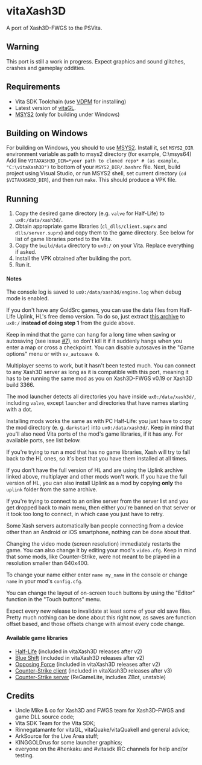 # vitaXash3D
A port of Xash3D-FWGS to the PSVita.

## Warning
This port is still a work in progress. Expect graphics and sound glitches, crashes and gameplay oddities.

## Requirements
- Vita SDK Toolchain (use [VDPM](https://github.com/vitasdk/vdpm) for installing)
- Latest version of [vitaGL](https://github.com/Rinnegatamante/vitaGL).
- [MSYS2](https://www.msys2.org) (only for building under Windows)

## Building on Windows
For building on Windows, you should to use [MSYS2](https://www.msys2.org).
Install it, set `MSYS2_DIR` environment variable as path to msys2 directory (for example, C:\msys64)
Add line `VITAXASH3D_DIR=*your path to cloned repo* # (as example, "C:\vitaXash3D")` to bottom of your `MSYS2_DIR/.bashrc` file.
Next, build project using Visual Studio, or run MSYS2 shell, set current directory (`cd $VITAXASH3D_DIR`), and then run `make`.
This should produce a VPK file.

## Running
1. Copy the desired game directory (e.g. `valve` for Half-Life) to `ux0:/data/xash3d/`.
2. Obtain appropriate game libraries (`cl_dlls/client.suprx` and `dlls/server.suprx`) and copy them to the game directory. See below for list of game libraries ported to the Vita.
3. Copy the `build/data` directory to `ux0:/` on your Vita. Replace everything if asked.
4. Install the VPK obtained after building the port.
5. Run it.

#### Notes
The console log is saved to `ux0:/data/xash3d/engine.log` when debug mode is enabled.

If you don't have any GoldSrc games, you can use the data files from Half-Life Uplink, HL's free demo version.
To do so, just extract [this archive](https://drive.google.com/file/d/1Jzaz3cTroTK3--QYdhUF7D_7WfQOxTFj/view) to `ux0:/` **instead of doing step 1** from the guide above.

Keep in mind that the game can hang for a long time when saving or autosaving (see issue [#7](https://github.com/fgsfdsfgs/vitaXash3D/issues/7)),
so don't kill it if it suddenly hangs when you enter a map or cross a checkpoint. You can disable autosaves in the "Game options" menu or with `sv_autosave 0`.

Multiplayer seems to work, but it hasn't been tested much. You can connect to any Xash3D server as long as it is compatible with this port, meaning it has to be running the same mod as you on Xash3D-FWGS v0.19 or Xash3D build 3366.

The mod launcher detects all directories you have inside `ux0:/data/xash3d/`, including `valve`, except `launcher` and directories that have names starting with a dot.

Installing mods works the same as with PC Half-Life: you just have to copy the mod directory (e. g. `darkstar`) into `ux0:/data/xash3d/`. Keep in mind
that you'll also need Vita ports of the mod's game libraries, if it has any. For available ports, see list below.

If you're trying to run a mod that has no game libraries, Xash will try to fall back to the HL ones, so it's best that you have them installed at all times.

If you don't have the full version of HL and are using the Uplink archive linked above, multiplayer and other mods won't work. If you have the full version of HL, you can also install Uplink as a mod by copying **only** the `uplink` folder from the same archive.

If you're trying to connect to an online server from the server list and you get dropped back to main menu, then either you're banned on that server or it took too long to connect, in which case you just have to retry.

Some Xash servers automatically ban people connecting from a device other than an Android or iOS smartphone, nothing can be done about that.

Changing the video mode (screen resolution) immediately restarts the game. You can also change it by editing your mod's `video.cfg`.
Keep in mind that some mods, like Counter-Strike, were not meant to be played in a resolution smaller than 640x400.

To change your name either enter `name my_name` in the console or change `name` in your mod's `config.cfg`.

You can change the layout of on-screen touch buttons by using the "Editor" function in the "Touch buttons" menu.

Expect every new release to invalidate at least some of your old save files. Pretty much nothing can be done about this right now, as saves are function offset based, and those offsets change with almost every code change.

#### Available game libraries
* [Half-Life](https://github.com/fgsfdsfgs/hlsdk-xash3d) (included in vitaXash3D releases after v2)
* [Blue Shift](https://github.com/fgsfdsfgs/hlsdk-xash3d/tree/bshift) (included in vitaXash3D releases after v2)
* [Opposing Force](https://github.com/fgsfdsfgs/hlsdk-xash3d/tree/opfor) (included in vitaXash3D releases after v2)
* [Counter-Strike client](https://github.com/fgsfdsfgs/cs16-client/tree/v1.32) (included in vitaXash3D releases after v3)
* [Counter-Strike server](https://github.com/fgsfdsfgs/regamelite) (ReGameLite, includes ZBot, unstable)

## Credits
- Uncle Mike & co for Xash3D and FWGS team for Xash3D-FWGS and game DLL source code;
- Vita SDK Team for the Vita SDK;
- Rinnegatamante for vitaGL, vitaQuake/vitaQuakeII and general advice;
- ArkSource for the Live Area stuff;
- KINGGOLDrus for some launcher graphics;
- everyone on the #henkaku and #vitasdk IRC channels for help and/or testing.

